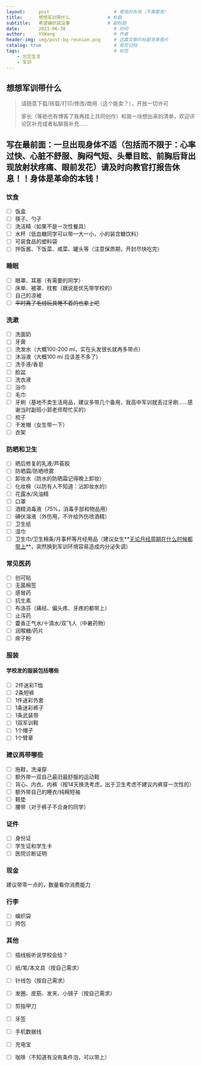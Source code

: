 ```yaml
---
layout:     post   				        # 使用的布局（不需要改）
title:      想想军训带什么				 # 标题 
subtitle:   希望编织袋没事				 # 副标题
date:       2021-06-30 				    # 时间
author:     YXWang 					    # 作者
header-img: img/post-bg-reunion.png	 	# 这篇文章的标题背景图片
catalog: true 						    # 是否归档
tags:								    # 标签
    - 北交生活
    - 军训
---
```


## 想想军训带什么

> 请随意下载/转载/打印/修改/商用（这个能卖？），开放一切许可
>
> 家长（等她也有博客了我再挂上共同创作）和我一块想出来的清单，欢迎评论区补充或者私聊我补充……



## 写在最前面：一旦出现身体不适（包括而不限于：心率过快、心脏不舒服、胸闷气短、头晕目眩、前胸后背出现放射状疼痛、眼前发花）请及时向教官打报告休息！！身体是革命的本钱！



### 饮食

- [ ] 饭盒
- [ ] 筷子、勺子
- [ ] 洗洁精（如果不是一次性餐具）
- [ ] 水杯（低血糖同学可以带一大一小，小的装含糖饮料）
- [ ] 可装食品的塑料袋
- [ ] 拌饭酱、下饭菜、咸菜、罐头等（注意保质期，开封尽快吃完）

### 睡眠

- [ ] 眼罩、耳塞（有需要的同学）
- [ ] 床单、被罩、枕套（据说是优先带学校的）
- [ ] 自己的凉被
- [ ] ~~平时离了毛绒玩具睡不着的也拿上吧~~

### 洗漱

- [ ] 洗面奶
- [ ] 牙膏
- [ ] 洗发水（大概100-200 ml，实在头发很长就再多带点）
- [ ] 沐浴液（大概100 ml 应该差不多了)
- [ ] 洗手液/香皂
- [ ] 脸盆
- [ ] 洗衣液
- [ ] 浴巾
- [ ] 毛巾
- [ ] 牙刷（基地不卖生活用品，建议多带几个备用，我高中军训就丢过牙刷……感谢当时副班小郭老师帮忙买的）
- [ ] 梳子
- [ ] 干发帽（女生带一下）
- [ ] 衣架

### 防晒和卫生

- [ ] 晒后修复的乳液/芦荟胶
- [ ] 防晒霜/防晒喷雾
- [ ] 卸妆水（防水的防晒霜记得晚上卸妆）
- [ ] 化妆棉（以防有人不知道：沾卸妆水的）
- [ ] 花露水/风油精
- [ ] 口罩
- [ ] 酒精消毒液（75%，消毒手部和物品用）
- [ ] 碘伏溶液（外伤用，不许给外伤喷酒精）
- [ ] 卫生纸
- [ ] 湿巾
- [ ] 卫生巾/卫生棉条/月事杯等月经用品（建议女生**<u>无论月经周期在什么时候都带上</u>**，突然换到军训环境容易造成内分泌失调）

### 常见医药

- [ ] 创可贴
- [ ] 无菌棉签
- [ ] 感冒药
- [ ] 抗生素
- [ ] 布洛芬（痛经、偏头疼、牙疼的都带上）
- [ ] 止泻药
- [ ] 藿香正气水/十滴水/双飞人（中暑药物）
- [ ] 润喉糖/药片
- [ ] 痱子粉

### 服装

#### 学校发的服装包括哪些

- [ ] 2件迷彩T恤
- [ ] 2条短裤
- [ ] 1件迷彩外套
- [ ] 1条迷彩裤子
- [ ] 1条武装带
- [ ] 1双军训鞋
- [ ] 1个帽子
- [ ] 1个臂章

### 建议再带哪些

- [ ] 拖鞋，洗澡穿
- [ ] 额外带一双自己最旧最舒服的运动鞋
- [ ] 背心、内衣、内裤（按14天换洗考虑，出于卫生考虑不建议内裤穿一次性的）
- [ ] 额外带自己的睡衣/纯棉短袖
- [ ] 鞋垫
- [ ] 腰带（对于裤子不合身的同学）

### 证件

- [ ] 身份证
- [ ] 学生证和学生卡
- [ ] 医院诊断证明

### 现金

建议带零一点的，数量看你消费能力

### 行李

- [ ] 编织袋
- [ ] 挎包

### 其他

- [ ] 插线板听说学校会给？
- [ ] 纸/笔/本文具（按自己需求）
- [ ] 针线包（按自己需求）
- [ ] 发圈、皮筋、发夹、小镜子（按自己需求）
- [ ] 剪指甲刀
- [ ] 牙签
- [ ] 手机数据线
- [ ] 充电宝
- [ ] 咖啡（不知道有没有条件泡，可以带上）











